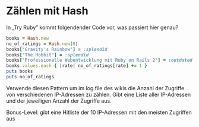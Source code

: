 # Zählen mit Hash

In „Try Ruby” kommt folgendender Code vor, was passiert hier genau? 

``` ruby
books = Hash.new
no_of_ratings = Hash.new(0)
books["Gravity's Rainbow"] = :splendid
books["The Hobbit"] = :splendid
books["Professionelle Webentwicklung mit Ruby on Rails 2"] = :outdated
books.values.each { |rate| no_of_ratings[rate] += 1 }
puts books
puts no_of_ratings
```

Verwende diesen Pattern um im log file des wikis die Anzahl der Zugriffe von verschiedenen IP-Adressen zu zählen. Gibt eine Liste aller IP-Adressen und der jeweiligen Anzahl der Zugriffe aus. 

Bonus-Level: gibt eine Hitliste der 10 IP-Adressen mit den meisten Zugriffen aus